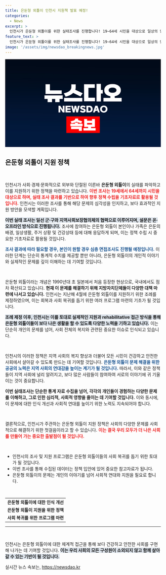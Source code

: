 ```yaml
---
title: 은둔형 외톨이 인천시 지원책 발표 예정!
categories:
  - News
excerpt: >
  인천시가 은둔형 외톨이를 위한 실태조사를 진행합니다! 19∼64세 시민을 대상으로 일상의 단절 배경을 파악하고, 맞춤형 지원 정책을 마련할 예정입니다. 클릭해서 이들의 숨겨진 이야기를 확인해보세요!
feature_text: >
  인천시가 은둔형 외톨이를 위한 실태조사를 진행합니다! 19∼64세 시민을 대상으로 일상의 단절 배경을 파악하고, 맞춤형 지원 정책을 마련할 예정입니다. 클릭해서 이들의 숨겨진 이야기를 확인해보세요!
image: '/assets/img/newsdao_breakingnews.jpg'
---
```


<p><img src="/assets/img/newsdao_breakingnews.jpg" alt="cryptoinkorea 속보" /></p>

<h2 data-ke-size="size26">은둔형 외톨이 지원 정책</h2>

<p data-ke-size="size16">&nbsp;</p>

<p>인천시가 사회·경제·문화적으로 외부와 단절된 이른바 <b>은둔형 외톨이</b>의 실태를 파악하고 이를 지원하기 위한 정책을 마련하고 있습니다. <b><span style="color: #ee2323;">이번 조사는 19세에서 64세까지 시민을 대상으로 하며, 실태 조사 결과를 기반으로 하여 향후 정책 수립을 기초자료로 활용될 것입니다.</span></b> 인천시는 이러한 조사를 통해 해당 문제의 심각성을 인지하고, 보다 효과적인 지원 방안을 모색할 계획입니다. </p>

<p><b><span style="background-color: #21538527;">이번 실태 조사는 일선 군·구와 지역사회보장협의체의 협력으로 이루어지며, 설문은 온·오프라인 방식으로 진행됩니다.</span></b> 조사에 참여하는 은둔형 외톨이 본인이나 가족은 은둔의 배경, 일상생활, 주거 상황 및 건강상태 등에 대해 응답하게 되며, 이는 정책 수립 시 중요한 기초자료로 활용될 것입니다. </p>

<p><b><span style="color: #1a5490;">조사 결과에 따라 필요할 경우, 본인이 원할 경우 심층 면접조사도 진행될 예정입니다.</span></b> 이러한 단계는 단순히 통계적 수치를 제공할 뿐만 아니라, 은둔형 외톨이의 개인적 이야기와 실제적인 문제를 깊이 이해하는 데 기여할 것입니다. </p>

<p data-ke-size="size16">&nbsp;</p>

<p>은둔형 외톨이라는 개념은 1990년대 초 일본에서 처음 등장한 현상으로, 국내에서도 점차 확산되고 있습니다. <b>현재 이 문제를 해결하기 위해 지방자치단체들이 다양한 대책 마련에 나서고 있습니다.</b> 인천시는 지난해 4월에 은둔형 외톨이를 지원하기 위한 조례를 제정하였으며, 이는 회복과 사회 복귀를 돕기 위한 여러 프로그램 마련의 기초가 될 것입니다. </p>

<p><b><span style="background-color: #21538527;">조례 제정 이후, 인천시는 이를 토대로 실제적인 지원과 rehabilitative 접근 방식을 통해 은둔형 외톨이들이 보다 나은 생활을 할 수 있도록 다양한 노력을 기하고 있습니다.</span></b> 이는 단순히 개인의 문제를 넘어, 사회 전체의 복지와 관련된 중요한 이슈로 인식되고 있습니다. </p>

<p data-ke-size="size16">&nbsp;</p>

<p>인천시의 이러한 정책은 지역 사회의 복지 향상과 더불어 모든 시민이 건강하고 안전한 사회에서 살아갈 수 있도록 만드는 데 기여할 것입니다. <b><span style="color: #1a5490;">은둔형 외톨이 문제 해결을 위한 공공의 노력은 지역 사회의 연대감을 높이는 계기가 될 것입니다.</span></b> 따라서, 이와 같은 정책들이 지역 사회에 널리 알려지고, 보다 많은 사람들이 참여하여 서로의 이야기에 귀 기울이는 것이 중요합니다. </p>

<p><b>이번 실태조사는 단순한 통계 자료 수집을 넘어, 각각의 개인들이 경험하는 다양한 문제를 이해하고, 그로 인한 심리적, 사회적 영향을 줄이는 데 기여할 것입니다.</b> 이와 동시에, 이 문제에 대한 인식 개선과 사회적 연대를 높이기 위한 노력도 지속되어야 합니다.</p>

<p data-ke-size="size16">&nbsp;</p>

<p>결론적으로, 인천시가 주관하는 은둔형 외톨이 지원 정책은 사회의 다양한 문제를 사회적으로 해결하기 위한 첫걸음이라고 할 수 있습니다. <b><span style="color: #ee2323;">이는 결국 우리 모두가 더 나은 사회를 만들어 가는 중요한 출발점이 될 것입니다.</span></b> </p>

<p data-ke-size="size16">&nbsp;</p>

<ul>
    <li>인천시의 조사 및 지원 프로그램은 은둔형 외톨이들의 사회 복귀를 돕기 위한 토대가 될 것입니다.</li>
    <li>이번 조사를 통해 수집된 데이터는 정책 입안에 있어 중요한 참고자료가 됩니다.</li>
    <li>은둔형 외톨이의 문제는 개인의 이야기를 넘어 사회적 연대와 지원을 필요로 합니다.</li>
</ul>

<p data-ke-size="size16">&nbsp;</p>

<table style="width: 100%; border-collapse: collapse;">
    <tr>
        <td style="text-align: center; height: 17px;"><b>은둔형 외톨이에 대한 인식 개선</b></td>
    </tr>
    <tr>
        <td style="text-align: center; height: 17px;"><b>은둔형 외톨이 지원을 위한 정책</b></td>
    </tr>
    <tr>
        <td style="text-align: center; height: 17px;"><b>사회 복귀를 위한 프로그램 마련</b></td>
    </tr>
</table>

<hr />

<p data-ke-size="size16">&nbsp;</p>

<p>인천시는 은둔형 외톨이에 대한 체계적 접근을 통해 보다 건강하고 안전한 사회를 구현해 나가는 데 기여할 것입니다. <b><span style="background-color: #21538527;">이는 우리 사회의 모든 구성원이 소외되지 않고 함께 살아갈 수 있는 기반이 될 것입니다.</span></b> </p>
실시간 뉴스 속보는, <a href="https://newsdao.kr" rel="dofollow">https://newsdao.kr</a>



